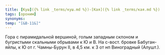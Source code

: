 ```yaml
---
title: [Куш]({% link _terms/куш.md %})-[Кая]({% link _terms/кая.md %}) I
tags: [ороним]
synonyms:
temp: "[&В-11&]"
---
```


Гора с пирамидальной вершиной, голым западным склоном и бугристыми скальными
обрывами к Ю и В. На с-вост. бровке Бабуган-яйлы, к Ю от г. Чамны-Бурун II, в
4,5 км. к З от нп Виноградный (Алушт.).
